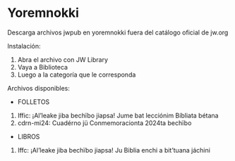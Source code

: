 # Yoremnokki
Descarga archivos jwpub en yoremnokki fuera del catálogo oficial de jw.org

Instalación:

1. Abra el archivo con JW Library
2. Vaya a Biblioteca
3. Luego a la categoría que le corresponda

Archivos disponibles:
* FOLLETOS
1. lffic: ¡Al’leake jiba bechïbo jiapsa! Jume bat lecciónim Bíbliata bétana
2. cdrn-mi24: Cuadérno jü Conmemoracionta 2024ta bechïbo

* LIBROS
1. lffc: ¡Al’leake jiba bechïbo jiapsa! Ju Biblia enchi a bit’tuana jáchini
